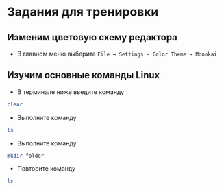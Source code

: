 # Задания для тренировки
## Изменим цветовую схему редактора
* В главном меню выберите `File → Settings → Color Theme → Monokai`

## Изучим основные команды Linux
* В терминале ниже введите команду 
```sh 
clear
```
* Выполните команду 
```sh
ls
```
* Выполните команду 
```sh
mkdir folder
```
* Повторите команду 
```sh
ls
```
